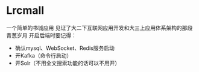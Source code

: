 # Lrcmall
一个简单的书城应用
见证了大二下互联网应用开发和大三上应用体系架构的那段青葱岁月
开启后端时要记得：
- 确认mysql、WebSocket、Redis服务启动
- 开Kafka（命令行启动）
- 开Solr（不用全文搜索功能的话可以不用开）
